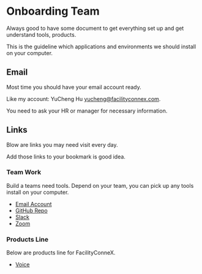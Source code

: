 # Onboarding Team
Always good to have some document to get everything set up and get understand tools, products.

This is the guideline which applications and environments we should install on your computer.

## Email
Most time you should have your email account ready.

Like my account: YuCheng Hu [yucheng@facilityconnex.com](yucheng@facilityconnex.com).

You need to ask your HR or manager for necessary information.

## Links
Blow are links you may need visit every day.

Add those links to your bookmark is good idea.

### Team Work
Build a teams need tools. Depend on your team, you can pick up any tools install on your computer.

* [Email Account](https://outlook.office.com/mail/inbox)
* [GitHub Repo](https://github.com/FacilityConneX)
* [Slack](fcxdevteam.slack.com)
* [Zoom](https://zoom.us/)

### Products Line
Below are products line for FacilityConneX.

* [Voice](https://voice.facilityconnex.com/)